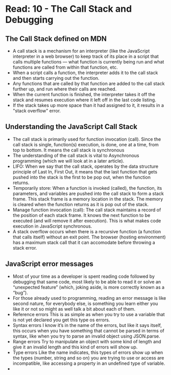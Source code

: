 # Read: 10 - The Call Stack and Debugging
## The Call Stack defined on MDN
* A call stack is a mechanism for an interpreter (like the JavaScript interpreter in a web browser) to keep track of its place in a script that calls multiple functions — what function is currently being run and what functions are called from within that function, etc.
* When a script calls a function, the interpreter adds it to the call stack and then starts carrying out the function.
* Any functions that are called by that function are added to the call stack further up, and run where their calls are reached.
* When the current function is finished, the interpreter takes it off the stack and resumes execution where it left off in the last code listing.
* If the stack takes up more space than it had assigned to it, it results in a "stack overflow" error.
## Understanding the JavaScript Call Stack
* The call stack is primarily used for function invocation (call). Since the call stack is single, function(s) execution, is done, one at a time, from top to bottom. It means the call stack is synchronous
* The understanding of the call stack is vital to Asynchronous programming (which we will look at in a later article).
* LIFO: When we say that the call stack, operates by the data structure principle of Last In, First Out, it means that the last function that gets pushed into the stack is the first to be pop out, when the function returns.
* Temporarily store: When a function is invoked (called), the function, its parameters, and variables are pushed into the call stack to form a stack frame. This stack frame is a memory location in the stack. The memory is cleared when the function returns as it is pop out of the stack.
* Manage function invocation (call): The call stack maintains a record of the position of each stack frame. It knows the next function to be executed (and will remove it after execution). This is what makes code execution in JavaScript synchronous.
* A stack overflow occurs when there is a recursive function (a function that calls itself) without an exit point. The browser (hosting environment) has a maximum stack call that it can accomodate before throwing a stack error.
## JavaScript error messages
* Most of your time as a developer is spent reading code followed by debugging that same code, most likely to be able to read it or solve an “unexpected feature” (which, joking aside, is more correctly known as a “bug”).
* For those already used to programming, reading an error message is like second nature, for everybody else, is something you learn either you like it or not so might as well talk a bit about each of them.
* Reference errors
This is as simple as when you try to use a variable that is not yet declared you get this type os errors.
* Syntax errors
I know it’s in the name of the errors, but like it says itself, this occurs when you have something that cannot be parsed in terms of syntax, like when you try to parse an invalid object using JSON.parse.
* Range errors
Try to manipulate an object with some kind of length and give it an invalid length and this kind of errors will show up.
* Type errors
Like the name indicates, this types of errors show up when the types (number, string and so on) you are trying to use or access are incompatible, like accessing a property in an undefined type of variable.
* 